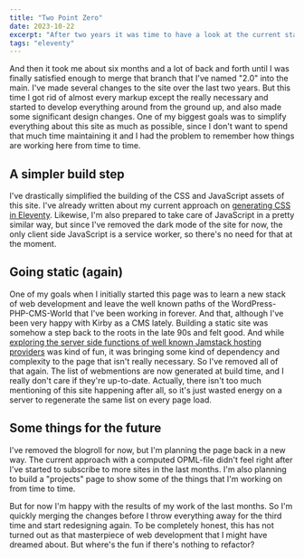 ```yaml
---
title: "Two Point Zero"
date: 2023-10-22
excerpt: "After two years it was time to have a look at the current state of this site and make some adjustments."
tags: "eleventy"
---
```


And then it took me about six months and a lot of back and forth until I was finally satisfied enough to merge that branch that I've named "2.0" into the main. I've made several changes to the site over the last two years. But this time I got rid of almost every markup except the really necessary and started to develop everything around from the ground up, and also made some significant design changes. One of my biggest goals was to simplify everything about this site as much as possible, since I don't want to spend that much time maintaining it and I had the problem to remember how things are working here from time to time.

## A simpler build step

I've drastically simplified the building of the CSS and JavaScript assets of this site. I've already written about my current approach on [generating CSS in Eleventy](/articles/generating-css-with-postcss-and-eleventy-before/). Likewise, I'm also prepared to take care of JavaScript in a pretty similar way, but since I've removed the dark mode of the site for now, the only client side JavaScript is a service worker, so there's no need for that at the moment.

## Going static (again)

One of my goals when I initially started this page was to learn a new stack of web development and leave the well known paths of the WordPress-PHP-CMS-World that I've been working in forever. And that, although I've been very happy with Kirby as a CMS lately. Building a static site was somehow a step back to the roots in the late 90s and felt good. And while [exploring the server side functions of well known Jamstack hosting providers](/articles/fetching-webmentions-with-netlify-and-eleventy-edge/) was kind of fun, it was bringing some kind of dependency and complexity to the page that isn't really necessary. So I've removed all of that again. The list of webmentions are now generated at build time, and I really don't care if they're up-to-date. Actually, there isn't too much mentioning of this site happening after all, so it's just wasted energy on a server to regenerate the same list on every page load.

## Some things for the future

I've removed the blogroll for now, but I'm planning the page back in a new way. The current approach with a computed OPML-file didn't feel right after I've started to subscribe to more sites in the last months. I'm also planning to build a "projects" page to show some of the things that I'm working on from time to time.

But for now I'm happy with the results of my work of the last months. So I'm quickly merging the changes before I throw everything away for the third time and start redesigning again. To be completely honest, this has not turned out as that masterpiece of web development that I might have dreamed about. But where's the fun if there's nothing to refactor?
